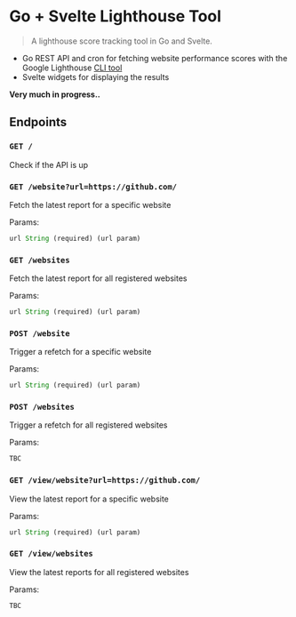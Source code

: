 # Go + Svelte Lighthouse Tool

> A lighthouse score tracking tool in Go and Svelte.

- Go REST API and cron for fetching website performance scores with the Google Lighthouse [CLI tool](https://github.com/GoogleChrome/lighthouse#using-the-node-cli 'Lighthouse CLI tool docs on GitHub')
- Svelte widgets for displaying the results

**Very much in progress..**

## Endpoints

### `GET /`

Check if the API is up

### `GET /website?url=https://github.com/`

Fetch the latest report for a specific website

Params:

```js
url String (required) (url param)
```

### `GET /websites`

Fetch the latest report for all registered websites

Params:

```js
url String (required) (url param)
```

### `POST /website`

Trigger a refetch for a specific website

Params:

```js
url String (required) (url param)
```

### `POST /websites`

Trigger a refetch for all registered websites

Params:

```js
TBC
```

### `GET /view/website?url=https://github.com/`

View the latest report for a specific website

Params:

```js
url String (required) (url param)
```

### `GET /view/websites`

View the latest reports for all registered websites

Params:

```js
TBC
```

